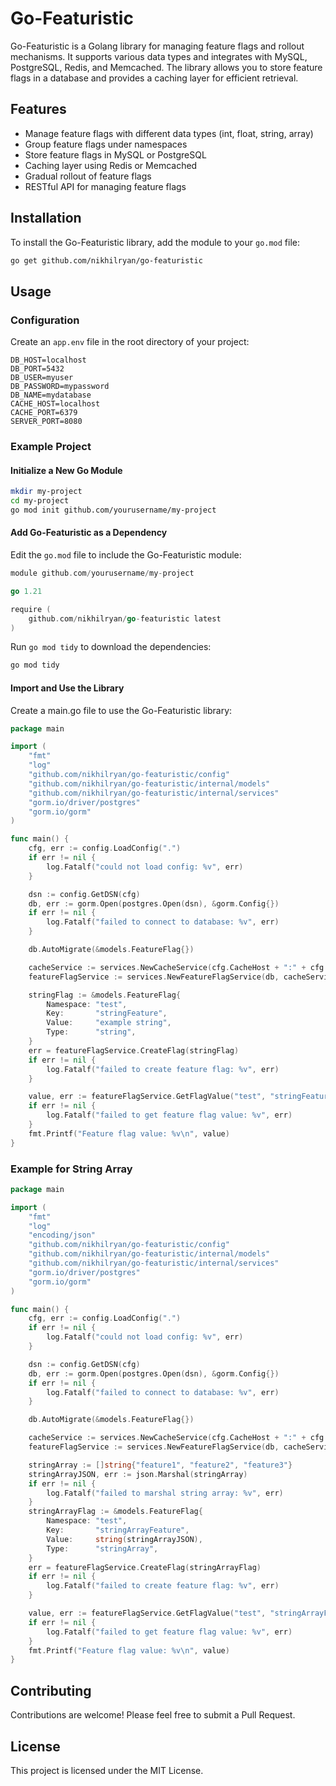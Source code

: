 
# Go-Featuristic

Go-Featuristic is a Golang library for managing feature flags and rollout mechanisms. It supports various data types and integrates with MySQL, PostgreSQL, Redis, and Memcached. The library allows you to store feature flags in a database and provides a caching layer for efficient retrieval.

## Features

- Manage feature flags with different data types (int, float, string, array)
- Group feature flags under namespaces
- Store feature flags in MySQL or PostgreSQL
- Caching layer using Redis or Memcached
- Gradual rollout of feature flags
- RESTful API for managing feature flags

## Installation

To install the Go-Featuristic library, add the module to your `go.mod` file:

```sh
go get github.com/nikhilryan/go-featuristic
```

## Usage

### Configuration

Create an `app.env` file in the root directory of your project:

```plaintext
DB_HOST=localhost
DB_PORT=5432
DB_USER=myuser
DB_PASSWORD=mypassword
DB_NAME=mydatabase
CACHE_HOST=localhost
CACHE_PORT=6379
SERVER_PORT=8080
```

### Example Project

#### Initialize a New Go Module

```sh
mkdir my-project
cd my-project
go mod init github.com/yourusername/my-project
```

#### Add Go-Featuristic as a Dependency

Edit the `go.mod` file to include the Go-Featuristic module:

```go
module github.com/yourusername/my-project

go 1.21

require (
    github.com/nikhilryan/go-featuristic latest
)
```

Run `go mod tidy` to download the dependencies:

```sh
go mod tidy
```

#### Import and Use the Library

Create a main.go file to use the Go-Featuristic library:

```go
package main

import (
    "fmt"
    "log"
    "github.com/nikhilryan/go-featuristic/config"
    "github.com/nikhilryan/go-featuristic/internal/models"
    "github.com/nikhilryan/go-featuristic/internal/services"
    "gorm.io/driver/postgres"
    "gorm.io/gorm"
)

func main() {
    cfg, err := config.LoadConfig(".")
    if err != nil {
        log.Fatalf("could not load config: %v", err)
    }

    dsn := config.GetDSN(cfg)
    db, err := gorm.Open(postgres.Open(dsn), &gorm.Config{})
    if err != nil {
        log.Fatalf("failed to connect to database: %v", err)
    }

    db.AutoMigrate(&models.FeatureFlag{})

    cacheService := services.NewCacheService(cfg.CacheHost + ":" + cfg.CachePort)
    featureFlagService := services.NewFeatureFlagService(db, cacheService)

    stringFlag := &models.FeatureFlag{
        Namespace: "test",
        Key:       "stringFeature",
        Value:     "example string",
        Type:      "string",
    }
    err = featureFlagService.CreateFlag(stringFlag)
    if err != nil {
        log.Fatalf("failed to create feature flag: %v", err)
    }

    value, err := featureFlagService.GetFlagValue("test", "stringFeature")
    if err != nil {
        log.Fatalf("failed to get feature flag value: %v", err)
    }
    fmt.Printf("Feature flag value: %v\n", value)
}
```

### Example for String Array

```go
package main

import (
    "fmt"
    "log"
    "encoding/json"
    "github.com/nikhilryan/go-featuristic/config"
    "github.com/nikhilryan/go-featuristic/internal/models"
    "github.com/nikhilryan/go-featuristic/internal/services"
    "gorm.io/driver/postgres"
    "gorm.io/gorm"
)

func main() {
    cfg, err := config.LoadConfig(".")
    if err != nil {
        log.Fatalf("could not load config: %v", err)
    }

    dsn := config.GetDSN(cfg)
    db, err := gorm.Open(postgres.Open(dsn), &gorm.Config{})
    if err != nil {
        log.Fatalf("failed to connect to database: %v", err)
    }

    db.AutoMigrate(&models.FeatureFlag{})

    cacheService := services.NewCacheService(cfg.CacheHost + ":" + cfg.CachePort)
    featureFlagService := services.NewFeatureFlagService(db, cacheService)

    stringArray := []string{"feature1", "feature2", "feature3"}
    stringArrayJSON, err := json.Marshal(stringArray)
    if err != nil {
        log.Fatalf("failed to marshal string array: %v", err)
    }
    stringArrayFlag := &models.FeatureFlag{
        Namespace: "test",
        Key:       "stringArrayFeature",
        Value:     string(stringArrayJSON),
        Type:      "stringArray",
    }
    err = featureFlagService.CreateFlag(stringArrayFlag)
    if err != nil {
        log.Fatalf("failed to create feature flag: %v", err)
    }

    value, err := featureFlagService.GetFlagValue("test", "stringArrayFeature")
    if err != nil {
        log.Fatalf("failed to get feature flag value: %v", err)
    }
    fmt.Printf("Feature flag value: %v\n", value)
}
```

## Contributing

Contributions are welcome! Please feel free to submit a Pull Request.

## License

This project is licensed under the MIT License.
